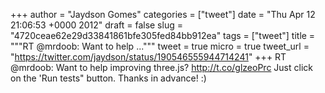 
+++
author = "Jaydson Gomes"
categories = ["tweet"]
date = "Thu Apr 12 21:06:53 +0000 2012"
draft = false
slug = "4720ceae62e29d33841861bfe305fed84bb912ea"
tags = ["tweet"]
title = """RT @mrdoob: Want to help ..."""
tweet = true
micro = true
tweet_url = "https://twitter.com/jaydson/status/190546555944714241"
+++
RT @mrdoob: Want to help improving three.js? http://t.co/glzeoPrc Just click on the 'Run tests" button. Thanks in advance! :)
